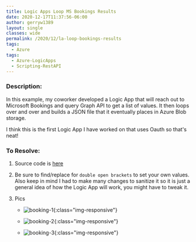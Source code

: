 ```yaml
---
title: Logic Apps Loop MS Bookings Results
date: 2020-12-17T11:37:56-06:00
author: gerryw1389
layout: single
classes: wide
permalink: /2020/12/la-loop-bookings-results
tags:
  - Azure
tags:
  - Azure-LogicApps
  - Scripting-RestAPI
---
```

<!--more-->

### Description:

In this example, my coworker developed a Logic App that will reach out to Microsoft Bookings and query Graph API to get a list of values. It then loops over and over and builds a JSON file that it eventually places in Azure Blob storage.

I think this is the first Logic App I have worked on that uses Oauth so that's neat!

### To Resolve:

1. Source code is [here](https://github.com/gerryw1389/terraform-examples/tree/main/2020-12-17-la-loop-bookings-results/oauth-example-loop-bookings-results/oauth-example-loop-bookings-results.json)

2. Be sure to find/replace for `double open brackets` to set your own values. Also keep in mind I had to make many changes to sanitize it so it is just a general idea of how the Logic App will work, you might have to tweak it.

3. Pics

   - ![booking-1](https://automationadmin.com/assets/images/uploads/2020/12/booking1.jpg){:class="img-responsive"}

   - ![booking-2](https://automationadmin.com/assets/images/uploads/2020/12/booking2.jpg){:class="img-responsive"}

   - ![booking-3](https://automationadmin.com/assets/images/uploads/2020/12/booking3.jpg){:class="img-responsive"}
